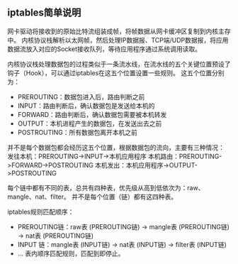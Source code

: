 ## iptables简单说明
网卡驱动将接收到的原始比特流组装成帧，将帧数据从网卡缓冲区复制到内核主存中。
内核协议栈解析以太网帧，然后处理IP数据报、TCP端/UDP数据报，将应用数据流放入对应的Socket接收队列，等待应用程序通过系统调用读取。

内核协议栈处理数据包的过程类似于一条流水线，在流水线的五个关键位置预设了钩子（Hook），可以通过iptables在这五个位置设置一些规则。
这五个位置分别为：
- PREROUTING：数据包进入后，路由判断之前
- INPUT：路由判断后，确认数据包是发送给本机的
- FORWARD：路由判断后，确认数据包需要被本机转发
- OUTPUT：本机进程产生的数据包，在发送出去之前
- POSTROUTING：所有数据包离开本机之前

并不是每个数据包都会经历这五个位置，根据数据包的流向，主要有三种情况：
发往本机：PREROUTING->INPUT->本机应用程序
本机路由：PREROUTING->FORWARD->POSTROUTING
本机发出：本机应用程序->OUTPUT->POSTROUTING

每个链中都有不同的表，总共有四种表，优先级从高到低依次为：raw、mangle、nat、filter。
并不是每个位置（链）都有这四种表。

iptables规则匹配顺序：
- PREROUTING链：raw表 (PREROUTING链) -> mangle表 (PREROUTING链) -> nat表 (PREROUTING链)
- INPUT 链：mangle表 (INPUT链) -> nat表 (INPUT链) -> filter表 (INPUT链)
- ...
表内顺序匹配规则，匹配到即停止。

